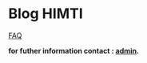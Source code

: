 # Blog HIMTI

[FAQ](https://github.com/GajAhmadaaa/blog/blob/main/FAQ.md)

**for futher information contact : [admin](https://wa.me/6289638065793?text=mau+nanya+tentang+blog+dong).**
